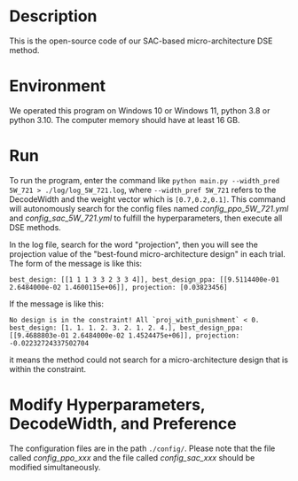 # Description
This is the open-source code of our SAC-based micro-architecture DSE method.

# Environment
We operated this program on Windows 10 or Windows 11, python 3.8 or python 3.10. The computer memory should have at least 16 GB.

# Run
To run the program, enter the command like `python main.py --width_pred 5W_721 > ./log/log_5W_721.log`, where `--width_pref 5W_721` refers to the DecodeWidth and the weight vector which is `[0.7,0.2,0.1]`. This command will autonomously search for the config files named _config\_ppo\_5W\_721.yml_ and _config\_sac\_5W\_721.yml_ to fulfill the hyperparameters, then execute all DSE methods.

In the log file, search for the word "projection", then you will see the projection value of the "best-found micro-architecture design" in each trial. The form of the message is like this:
```
best_design: [[1 1 1 3 3 2 3 3 4]], best_design_ppa: [[9.5114400e-01 2.6484000e-02 1.4600115e+06]], projection: [0.03823456]
```
If the message is like this:
```
No design is in the constraint! All `proj_with_punishment` < 0.
best_design: [1. 1. 1. 2. 3. 2. 1. 2. 4.], best_design_ppa: [[9.4688803e-01 2.6484000e-02 1.4524475e+06]], projection: -0.02232724337502704
```
it means the method could not search for a micro-architecture design that is within the constraint.

# Modify Hyperparameters, DecodeWidth, and Preference
The configuration files are in the path `./config/`. Please note that the file called _config\_ppo\_xxx_ and the file called _config\_sac\_xxx_ should be modified simultaneously.

